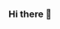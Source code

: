 ### Hi there 👋

<!--
### **elizaisthename/elizaisthename** is a ✨ _special_ ✨ repository because its `README.md` (this file) appears on your GitHub profile.

### Welcome to my GitHub! I'm Eliza, an aspiring data scientist. I am building my craft and skills through the projects that I share here on GitHub. Feel free to look around and don't hesitate to reach out if you're interested in a collaboration! 

### 🌟 About Me
### 📊 Passionate about turning data into actionable insights.
### 🌐 Currently exploring machine learning, statistical analysis, and data visualization.
### 🚀 Excited to contribute to real-world projects and collaborate with fellow data enthusiasts.

### 🔭 Skills Snapshot: Python | Pandas | Matplotlib | Scikit-Learn | Jupyter Notebooks | Git

### 🏢 Background
### 🏗️ Interior architect with a love for creative problem-solving.
### 🌆 Designing spaces and data pipelines.

### 📫 How to reach me: elizapalos7@gmail.com 

